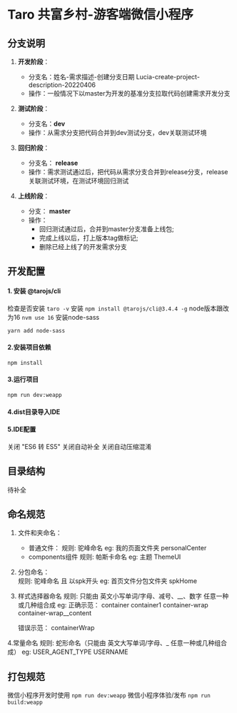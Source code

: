 <!--
 * @Author: lucia
 * @Date: 2022-04-06 23:23:30
 * @LastEditTime: 2022-04-13 15:23:28
 * @LastEditors: liuxi
 * @Description: 
 * @FilePath: /taro3-weapp/README.md
-->
# Taro 共富乡村-游客端微信小程序

## 分支说明
1. **开发阶段**： 
    - 分支名：姓名-需求描述-创建分支日期 Lucia-create-project-description-20220406
    - 操作：一般情况下以master为开发的基准分支拉取代码创建需求开发分支 

2. **测试阶段**：
    - 分支名：**dev**
    - 操作：从需求分支把代码合并到dev测试分支，dev关联测试环境

3. **回归阶段**：
    - 分支名： **release**
    - 操作：需求测试通过后，把代码从需求分支合并到release分支，release关联测试环境，在测试环境回归测试

4. **上线阶段**：
    - 分支： **master**
    - 操作：
        - 回归测试通过后，合并到master分支准备上线包;
        - 完成上线以后，打上版本tag做标记;
        - 删除已经上线了的开发需求分支


## 开发配置
#### 1. 安装 @tarojs/cli
检查是否安装 `taro -v`
安装 `npm install @tarojs/cli@3.4.4 -g`
node版本跟改为16 `nvm use 16`
安装node-sass 
```
yarn add node-sass
```

#### 2.安装项目依赖
`npm install`

#### 3.运行项目
`npm run dev:weapp`

#### 4.dist目录导入IDE

#### 5.IDE配置
关闭 "ES6 转 ES5"
关闭自动补全
关闭自动压缩混淆

## 目录结构
待补全

## 命名规范

1. 文件和夹命名：
   - 普通文件：
   规则: 驼峰命名
   eg: 我的页面文件夹 personalCenter
   - components组件
   规则: 帕斯卡命名
   eg: 主题 ThemeUI


2. 分包命名：       
    规则: 驼峰命名 且 以spk开头
    eg: 首页文件分包文件夹 spkHome

3. 样式选择器命名 
    规则: 只能由 英文小写单词/字母、减号、__、数字 任意一种或几种组合成
    eg: 
    正确示范：
        container
        container1
        container-wrap
        container-wrap__content

    错误示范：
        containerWrap

4.常量命名
    规则: 蛇形命名（只能由 英文大写单词/字母、_ 任意一种或几种组合成）
    eg: 
        USER_AGENT_TYPE
        USERNAME


## 打包规范
微信小程序开发时使用 `npm run dev:weapp`
微信小程序体验/发布 `npm run build:weapp`